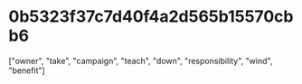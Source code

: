 # 0b5323f37c7d40f4a2d565b15570cbb6
["owner", "take", "campaign", "teach", "down", "responsibility", "wind", "benefit"]
